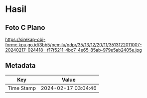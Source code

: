 # Hasil

## Foto C Plano

https://sirekap-obj-formc.kpu.go.id/3bb5/pemilu/pdpr/35/13/12/20/11/3513122011007-20240217-024418--f17f5211-4bc7-4e65-85ab-979e5ab2405e.jpg


## Metadata

| Key        | Value               |
| ---------- | ------------------- |
| Time Stamp | 2024-02-17 03:04:46 |



